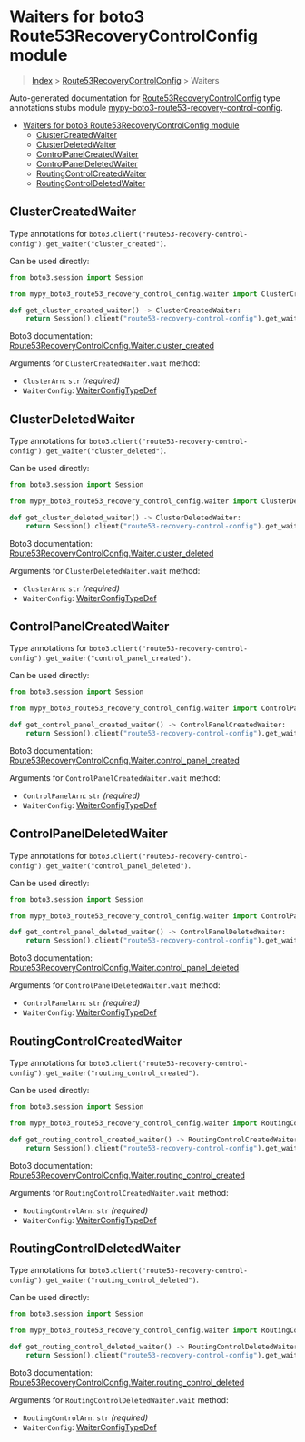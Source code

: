 <a id="waiters-for-boto3-route53recoverycontrolconfig-module"></a>

# Waiters for boto3 Route53RecoveryControlConfig module

> [Index](../README.md) > [Route53RecoveryControlConfig](./README.md) > Waiters

Auto-generated documentation for
[Route53RecoveryControlConfig](https://boto3.amazonaws.com/v1/documentation/api/latest/reference/services/route53-recovery-control-config.html#Route53RecoveryControlConfig)
type annotations stubs module
[mypy-boto3-route53-recovery-control-config](https://pypi.org/project/mypy-boto3-route53-recovery-control-config/).

- [Waiters for boto3 Route53RecoveryControlConfig module](#waiters-for-boto3-route53recoverycontrolconfig-module)
  - [ClusterCreatedWaiter](#clustercreatedwaiter)
  - [ClusterDeletedWaiter](#clusterdeletedwaiter)
  - [ControlPanelCreatedWaiter](#controlpanelcreatedwaiter)
  - [ControlPanelDeletedWaiter](#controlpaneldeletedwaiter)
  - [RoutingControlCreatedWaiter](#routingcontrolcreatedwaiter)
  - [RoutingControlDeletedWaiter](#routingcontroldeletedwaiter)

<a id="clustercreatedwaiter"></a>

## ClusterCreatedWaiter

Type annotations for
`boto3.client("route53-recovery-control-config").get_waiter("cluster_created")`.

Can be used directly:

```python
from boto3.session import Session

from mypy_boto3_route53_recovery_control_config.waiter import ClusterCreatedWaiter

def get_cluster_created_waiter() -> ClusterCreatedWaiter:
    return Session().client("route53-recovery-control-config").get_waiter("cluster_created")
```

Boto3 documentation:
[Route53RecoveryControlConfig.Waiter.cluster_created](https://boto3.amazonaws.com/v1/documentation/api/latest/reference/services/route53-recovery-control-config.html#Route53RecoveryControlConfig.Waiter.ClusterCreated)

Arguments for `ClusterCreatedWaiter.wait` method:

- `ClusterArn`: `str` *(required)*
- `WaiterConfig`: [WaiterConfigTypeDef](./type_defs.md#waiterconfigtypedef)

<a id="clusterdeletedwaiter"></a>

## ClusterDeletedWaiter

Type annotations for
`boto3.client("route53-recovery-control-config").get_waiter("cluster_deleted")`.

Can be used directly:

```python
from boto3.session import Session

from mypy_boto3_route53_recovery_control_config.waiter import ClusterDeletedWaiter

def get_cluster_deleted_waiter() -> ClusterDeletedWaiter:
    return Session().client("route53-recovery-control-config").get_waiter("cluster_deleted")
```

Boto3 documentation:
[Route53RecoveryControlConfig.Waiter.cluster_deleted](https://boto3.amazonaws.com/v1/documentation/api/latest/reference/services/route53-recovery-control-config.html#Route53RecoveryControlConfig.Waiter.ClusterDeleted)

Arguments for `ClusterDeletedWaiter.wait` method:

- `ClusterArn`: `str` *(required)*
- `WaiterConfig`: [WaiterConfigTypeDef](./type_defs.md#waiterconfigtypedef)

<a id="controlpanelcreatedwaiter"></a>

## ControlPanelCreatedWaiter

Type annotations for
`boto3.client("route53-recovery-control-config").get_waiter("control_panel_created")`.

Can be used directly:

```python
from boto3.session import Session

from mypy_boto3_route53_recovery_control_config.waiter import ControlPanelCreatedWaiter

def get_control_panel_created_waiter() -> ControlPanelCreatedWaiter:
    return Session().client("route53-recovery-control-config").get_waiter("control_panel_created")
```

Boto3 documentation:
[Route53RecoveryControlConfig.Waiter.control_panel_created](https://boto3.amazonaws.com/v1/documentation/api/latest/reference/services/route53-recovery-control-config.html#Route53RecoveryControlConfig.Waiter.ControlPanelCreated)

Arguments for `ControlPanelCreatedWaiter.wait` method:

- `ControlPanelArn`: `str` *(required)*
- `WaiterConfig`: [WaiterConfigTypeDef](./type_defs.md#waiterconfigtypedef)

<a id="controlpaneldeletedwaiter"></a>

## ControlPanelDeletedWaiter

Type annotations for
`boto3.client("route53-recovery-control-config").get_waiter("control_panel_deleted")`.

Can be used directly:

```python
from boto3.session import Session

from mypy_boto3_route53_recovery_control_config.waiter import ControlPanelDeletedWaiter

def get_control_panel_deleted_waiter() -> ControlPanelDeletedWaiter:
    return Session().client("route53-recovery-control-config").get_waiter("control_panel_deleted")
```

Boto3 documentation:
[Route53RecoveryControlConfig.Waiter.control_panel_deleted](https://boto3.amazonaws.com/v1/documentation/api/latest/reference/services/route53-recovery-control-config.html#Route53RecoveryControlConfig.Waiter.ControlPanelDeleted)

Arguments for `ControlPanelDeletedWaiter.wait` method:

- `ControlPanelArn`: `str` *(required)*
- `WaiterConfig`: [WaiterConfigTypeDef](./type_defs.md#waiterconfigtypedef)

<a id="routingcontrolcreatedwaiter"></a>

## RoutingControlCreatedWaiter

Type annotations for
`boto3.client("route53-recovery-control-config").get_waiter("routing_control_created")`.

Can be used directly:

```python
from boto3.session import Session

from mypy_boto3_route53_recovery_control_config.waiter import RoutingControlCreatedWaiter

def get_routing_control_created_waiter() -> RoutingControlCreatedWaiter:
    return Session().client("route53-recovery-control-config").get_waiter("routing_control_created")
```

Boto3 documentation:
[Route53RecoveryControlConfig.Waiter.routing_control_created](https://boto3.amazonaws.com/v1/documentation/api/latest/reference/services/route53-recovery-control-config.html#Route53RecoveryControlConfig.Waiter.RoutingControlCreated)

Arguments for `RoutingControlCreatedWaiter.wait` method:

- `RoutingControlArn`: `str` *(required)*
- `WaiterConfig`: [WaiterConfigTypeDef](./type_defs.md#waiterconfigtypedef)

<a id="routingcontroldeletedwaiter"></a>

## RoutingControlDeletedWaiter

Type annotations for
`boto3.client("route53-recovery-control-config").get_waiter("routing_control_deleted")`.

Can be used directly:

```python
from boto3.session import Session

from mypy_boto3_route53_recovery_control_config.waiter import RoutingControlDeletedWaiter

def get_routing_control_deleted_waiter() -> RoutingControlDeletedWaiter:
    return Session().client("route53-recovery-control-config").get_waiter("routing_control_deleted")
```

Boto3 documentation:
[Route53RecoveryControlConfig.Waiter.routing_control_deleted](https://boto3.amazonaws.com/v1/documentation/api/latest/reference/services/route53-recovery-control-config.html#Route53RecoveryControlConfig.Waiter.RoutingControlDeleted)

Arguments for `RoutingControlDeletedWaiter.wait` method:

- `RoutingControlArn`: `str` *(required)*
- `WaiterConfig`: [WaiterConfigTypeDef](./type_defs.md#waiterconfigtypedef)
